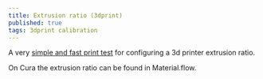 ```yaml
---
title: Extrusion ratio (3dprint)
published: true
tags: 3dprint calibration
---
```

A very [simple and fast print test](https://www.thingiverse.com/thing:1622868) for configuring a 3d printer extrusion ratio.

On Cura the extrusion ratio can be found in Material.flow.